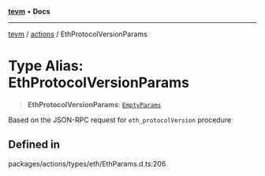 [**tevm**](../../README.md) • **Docs**

***

[tevm](../../modules.md) / [actions](../README.md) / EthProtocolVersionParams

# Type Alias: EthProtocolVersionParams

> **EthProtocolVersionParams**: [`EmptyParams`](../../index/type-aliases/EmptyParams.md)

Based on the JSON-RPC request for `eth_protocolVersion` procedure

## Defined in

packages/actions/types/eth/EthParams.d.ts:206
